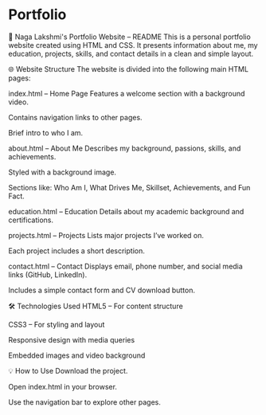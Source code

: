 # Portfolio
📄 Naga Lakshmi's Portfolio Website – README
This is a personal portfolio website created using HTML and CSS. It presents information about me, my education, projects, skills, and contact details in a clean and simple layout.

🌐 Website Structure
The website is divided into the following main HTML pages:

index.html – Home Page
  Features a welcome section with a background video.

  Contains navigation links to other pages.

  Brief intro to who I am.

about.html – About Me
  Describes my background, passions, skills, and achievements.

  Styled with a background image.

  Sections like: Who Am I, What Drives Me, Skillset, Achievements, and Fun Fact.

education.html – Education
  Details about my academic background and certifications.

  projects.html – Projects
  Lists major projects I’ve worked on.

  Each project includes a short description.

contact.html – Contact
  Displays email, phone number, and social media links (GitHub, LinkedIn).

  Includes a simple contact form and CV download button.

🛠 Technologies Used
  HTML5 – For content structure

  CSS3 – For styling and layout

  Responsive design with media queries

  Embedded images and video background

💡 How to Use
  Download  the project.

  Open index.html in your browser.

  Use the navigation bar to explore other pages.
